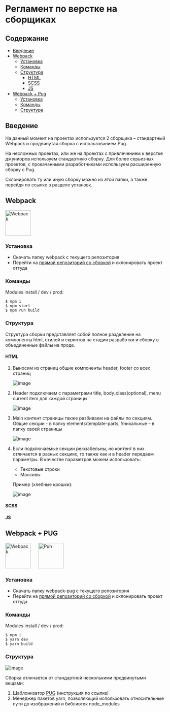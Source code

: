 # Регламент по верстке на сборщиках

## Содержание
- [Введение](#intro)
- [Webpack](#webpack)
    - [Установка](#установка)
    - [Команды](#команды)
    - [Структура](#структура)
        - [HTML](#html)
        - [SCSS](#scss)
        - [JS](#js)
- [Webpack + Pug](#webpack-pug)
    - [Установка](#установка-1)
    - [Команды](#команды-1)
    - [Структура](#структура-1)

## Введение

На данный момент на проектах используется 2 сборщика – стандартный Webpack и продвинутая сборка с использованием Pug. 

На несложных проектах, или же на проектах с привлечением к верстке джуниоров используем стандартную сборку. Для более серьезных проектов, с прокачанными разработчиками используем расширенную сборку с Pug.

Склонировать ту или иную сборку можно из этой папки, а также перейдя по ссылке в разделе установк.

## Webpack

<img src="https://user-images.githubusercontent.com/22715126/140086271-af88f7e3-8b91-41ed-8d7b-d348d62f8f61.png" height="80" title="Webpack" alt="Webpack">

### Установка

- Скачать папку webpack с текущего репозитория
- Перейти на [прямой репозиторий со сборкой](https://github.com/saimon322/webpack-2021) и склонировать проект оттуда

### Команды

Modules install / dev / prod:
```shell
$ npm i
$ npm start
$ npm run build
```

### Структура

Структура сборки представляет собой полное разделение на компоненты html, стилей и скриптов на стадии разработки и сборку в объединенные файлы на проде.

#### HTML

1. Выносим из страниц общие компоненты header, footer со всех страниц  

    ![image](https://user-images.githubusercontent.com/22715126/140516193-701d24c8-ddbf-410c-986b-acd453cabb14.png)

2. Header подключаем с параметрами title, body_class(optional), menu current item для каждой страницы  

    ![image](https://user-images.githubusercontent.com/22715126/140518212-ae60954d-997f-4aba-856d-4a5fe09377e8.png)

3. Main контент страницы также разбиваем на файлы по секциям. Общие секции - в папку elements/template-parts, Уникальные – в папку своей страницы  

    ![image](https://user-images.githubusercontent.com/22715126/140518362-a634c915-f08b-4928-bb86-f69b8c7321ce.png)

4. Если подключаемые секции реюзабельны, но контент в них отличается в разных секциях, то также как и в header передаем параметры. В качестве параметров можем использовать:

    - Текстовые строки
    - Массивы

    Пример (хлебные крошки):
    
    ![image](https://user-images.githubusercontent.com/22715126/140623734-162d23df-bf20-4023-92e4-aa802c96651d.png)

#### SCSS

#### JS

## Webpack + PUG

<p>
    <img src="https://user-images.githubusercontent.com/22715126/140086271-af88f7e3-8b91-41ed-8d7b-d348d62f8f61.png" height="80" title="Webpack" alt="Webpack">
    &nbsp;&nbsp;&nbsp;&nbsp;
    <img src="https://user-images.githubusercontent.com/22715126/140083253-4e5b9ffa-b339-4f78-b583-7f87535e7d40.png" height="80" title="Pug" alt="Puh">
</p>

### Установка

- Скачать папку webpack-pug с текущего репозитория
- Перейти на [прямой репозиторий со сборкой](https://github.com/smiledie-hub/webpack-assembly) и склонировать проект оттуда

### Команды

Modules install / dev / prod:
```shell
$ npm i
$ yarn dev
$ yarn build
```

### Структура

![image](https://user-images.githubusercontent.com/22715126/140514742-6239a30f-31fc-4b89-a209-07dbf2cccb61.png)

Сборка отличается от стандартной несколькими продвинутыми вещами:
1. Шаблонизатор [PUG](https://gist.github.com/neretin-trike/53aff5afb76153f050c958b82abd9228) (инструкция по ссылке)
2. Менеджер пакетов yarn, позволяющий использовать относительные пути до изображений и библиотек node_modules
